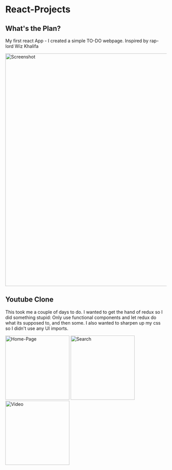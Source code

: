 # React-Projects

## What's the Plan? 
My first react App - I created a simple TO-DO webpage. Inspired by rap-lord Wiz Khalifa 

<img width="725" alt="Screenshot" src="https://user-images.githubusercontent.com/50488059/79701922-f5083700-82b1-11ea-99f1-8836d1dbe62c.png">

## Youtube Clone 
This took me a couple of days to do. I wanted to get the hand of redux so I did something stupid: Only use functional components and let redux do what its supposed to, and then some. I also wanted to sharpen up my css so I didn't use any UI imports. 

<img width="200" alt="Home-Page" src="https://user-images.githubusercontent.com/50488059/80921684-dfead800-8d88-11ea-9ef7-aedd211c5eea.png">

<img width="200" alt="Search" src="https://user-images.githubusercontent.com/50488059/80921693-ea0cd680-8d88-11ea-9dd7-1a0263870e6d.png">

<img width="200" alt="Video" src="https://user-images.githubusercontent.com/50488059/80921695-ec6f3080-8d88-11ea-9348-94543ce4de08.png">

